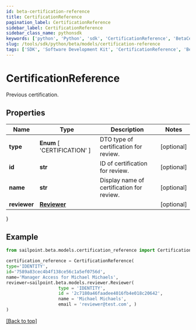 ```yaml
---
id: beta-certification-reference
title: CertificationReference
pagination_label: CertificationReference
sidebar_label: CertificationReference
sidebar_class_name: pythonsdk
keywords: ['python', 'Python', 'sdk', 'CertificationReference', 'BetaCertificationReference'] 
slug: /tools/sdk/python/beta/models/certification-reference
tags: ['SDK', 'Software Development Kit', 'CertificationReference', 'BetaCertificationReference']
---
```


# CertificationReference

Previous certification.

## Properties

Name | Type | Description | Notes
------------ | ------------- | ------------- | -------------
**type** |  **Enum** [  'CERTIFICATION' ] | DTO type of certification for review. | [optional] 
**id** | **str** | ID of certification for review. | [optional] 
**name** | **str** | Display name of certification for review. | [optional] 
**reviewer** | [**Reviewer**](reviewer) |  | [optional] 
}

## Example

```python
from sailpoint.beta.models.certification_reference import CertificationReference

certification_reference = CertificationReference(
type='IDENTITY',
id='7589a83cec4b4f138ce56c1a5ef0756d',
name='Manager Access for Michael Michaels',
reviewer=sailpoint.beta.models.reviewer.Reviewer(
                    type = 'IDENTITY', 
                    id = '2c7180a46faadee4016fb4e018c20642', 
                    name = 'Michael Michaels', 
                    email = 'reviewer@test.com', )
)

```
[[Back to top]](#) 

